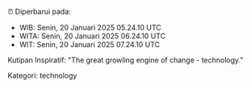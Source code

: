 ⏰ Diperbarui pada:
- WIB: Senin, 20 Januari 2025 05.24.10 UTC
- WITA: Senin, 20 Januari 2025 06.24.10 UTC
- WIT: Senin, 20 Januari 2025 07.24.10 UTC

Kutipan Inspiratif:
"The great growling engine of change - technology."


Kategori: technology

